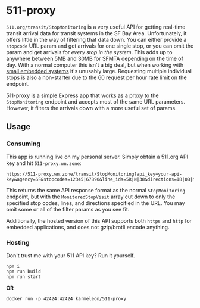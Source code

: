 # 511-proxy

`511.org/transit/StopMonitoring` is a very useful API for getting real-time transit arrival data for transit systems in the SF Bay Area. Unfortunately, it offers little in the way of filtering that data down. You can either provide a `stopcode` URL param and get arrivals for one single stop, or you can omit the param and get arrivals for _every stop in the system_. This adds up to anywhere between 5MB and 30MB for SFMTA depending on the time of day. With a normal computer this isn't a big deal, but when working with [small embedded systems](https://github.com/karmeleon/inkplate_muni) it's unusably large. Requesting multiple individual stops is also a non-starter due to the 60 request per hour rate limit on the endpoint.

511-proxy is a simple Express app that works as a proxy to the `StopMonitoring` endpoint and accepts most of the same URL parameters. However, it filters the arrivals down with a more useful set of params.

## Usage

### Consuming

This app is running live on my personal server. Simply obtain a 511.org API key and hit `511-proxy.wn.zone`:

```
https://511-proxy.wn.zone/transit/StopMonitoring?api_key=your-api-key&agency=SF&stopcodes=12345|67890&line_ids=5R|N|38&directions=IB|OB|N|S|W|E
```

This returns the same API response format as the normal `StopMonitoring` endpoint, but with the `MonitoredStopVisit` array cut down to only the specified stop codes, lines, and directions specified in the URL. You may omit some or all of the filter params as you see fit.

Additionally, the hosted version of this API supports both `https` and `http` for embedded applications, and does not gzip/brotli encode anything.

### Hosting

Don't trust me with your 511 API key? Run it yourself.

```
npm i
npm run build
npm run start
```

**OR**

```
docker run -p 42424:42424 karmeleon/511-proxy
```
